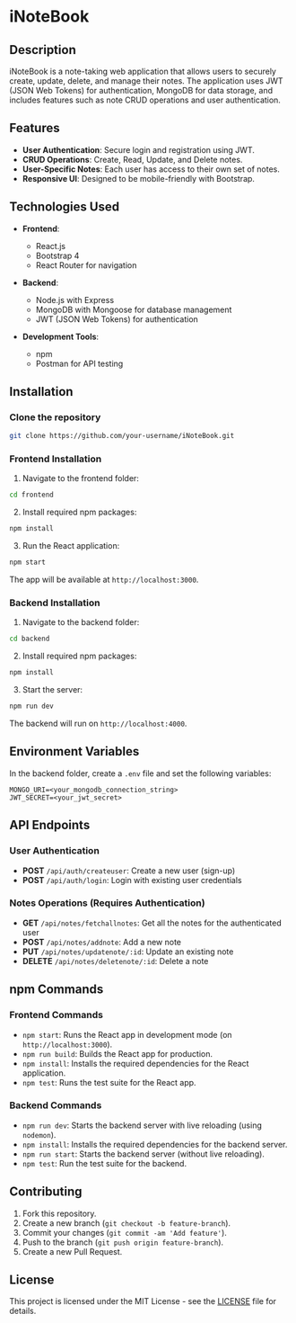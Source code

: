
# iNoteBook

## Description

iNoteBook is a note-taking web application that allows users to securely create, update, delete, and manage their notes. The application uses JWT (JSON Web Tokens) for authentication, MongoDB for data storage, and includes features such as note CRUD operations and user authentication.

## Features

- **User Authentication**: Secure login and registration using JWT.
- **CRUD Operations**: Create, Read, Update, and Delete notes.
- **User-Specific Notes**: Each user has access to their own set of notes.
- **Responsive UI**: Designed to be mobile-friendly with Bootstrap.

## Technologies Used

- **Frontend**:
  - React.js
  - Bootstrap 4
  - React Router for navigation

- **Backend**:
  - Node.js with Express
  - MongoDB with Mongoose for database management
  - JWT (JSON Web Tokens) for authentication

- **Development Tools**:
  - npm
  - Postman for API testing

## Installation

### Clone the repository

```bash
git clone https://github.com/your-username/iNoteBook.git
```

### Frontend Installation

1. Navigate to the frontend folder:

```bash
cd frontend
```

2. Install required npm packages:

```bash
npm install
```

3. Run the React application:

```bash
npm start
```

The app will be available at `http://localhost:3000`.

### Backend Installation

1. Navigate to the backend folder:

```bash
cd backend
```

2. Install required npm packages:

```bash
npm install
```

3. Start the server:

```bash
npm run dev
```

The backend will run on `http://localhost:4000`.

## Environment Variables

In the backend folder, create a `.env` file and set the following variables:

```
MONGO_URI=<your_mongodb_connection_string>
JWT_SECRET=<your_jwt_secret>
```

## API Endpoints

### User Authentication

- **POST** `/api/auth/createuser`: Create a new user (sign-up)
- **POST** `/api/auth/login`: Login with existing user credentials

### Notes Operations (Requires Authentication)

- **GET** `/api/notes/fetchallnotes`: Get all the notes for the authenticated user
- **POST** `/api/notes/addnote`: Add a new note
- **PUT** `/api/notes/updatenote/:id`: Update an existing note
- **DELETE** `/api/notes/deletenote/:id`: Delete a note

## npm Commands

### Frontend Commands

- `npm start`: Runs the React app in development mode (on `http://localhost:3000`).
- `npm run build`: Builds the React app for production.
- `npm install`: Installs the required dependencies for the React application.
- `npm test`: Runs the test suite for the React app.

### Backend Commands

- `npm run dev`: Starts the backend server with live reloading (using `nodemon`).
- `npm install`: Installs the required dependencies for the backend server.
- `npm run start`: Starts the backend server (without live reloading).
- `npm test`: Run the test suite for the backend.

## Contributing

1. Fork this repository.
2. Create a new branch (`git checkout -b feature-branch`).
3. Commit your changes (`git commit -am 'Add feature'`).
4. Push to the branch (`git push origin feature-branch`).
5. Create a new Pull Request.

## License

This project is licensed under the MIT License - see the [LICENSE](LICENSE) file for details.
